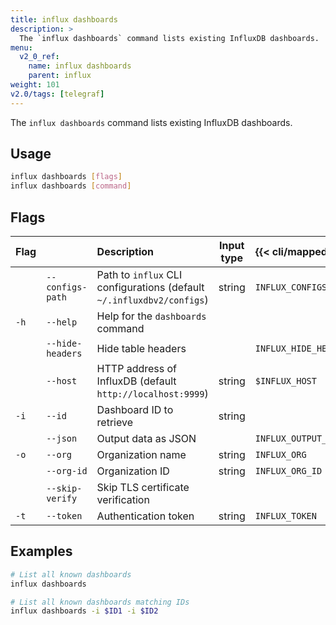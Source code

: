 ```yaml
---
title: influx dashboards
description: >
  The `influx dashboards` command lists existing InfluxDB dashboards.
menu:
  v2_0_ref:
    name: influx dashboards
    parent: influx
weight: 101
v2.0/tags: [telegraf]
---
```


The `influx dashboards` command lists existing InfluxDB dashboards.

## Usage
```sh
influx dashboards [flags]
influx dashboards [command]
```

## Flags
| Flag |                  | Description                                                           | Input type  | {{< cli/mapped >}}    |
|:---- |:---              |:-----------                                                           |:----------: |:------------------    |
|      | `--configs-path` | Path to `influx` CLI configurations (default `~/.influxdbv2/configs`) | string      |`INFLUX_CONFIGS_PATH`  |
| `-h` | `--help`         | Help for the `dashboards` command                                     |             |                       |
|      | `--hide-headers` | Hide table headers                                                    |             | `INFLUX_HIDE_HEADERS` |
|      | `--host`         | HTTP address of InfluxDB (default `http://localhost:9999`)            | string      | `$INFLUX_HOST`        |
| `-i` | `--id`           | Dashboard ID to retrieve                                              | string      |                       |
|      | `--json`         | Output data as JSON                                                   |             | `INFLUX_OUTPUT_JSON`  |
| `-o` | `--org`          | Organization name                                                     | string      | `INFLUX_ORG`          |
|      | `--org-id`       | Organization ID                                                       | string      | `INFLUX_ORG_ID`       |
|      | `--skip-verify`  | Skip TLS certificate verification                                     |             |                       |
| `-t` | `--token`        | Authentication token                                                  | string      | `INFLUX_TOKEN`        |

## Examples
```sh
# List all known dashboards
influx dashboards

# List all known dashboards matching IDs
influx dashboards -i $ID1 -i $ID2
```
